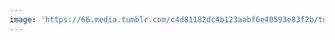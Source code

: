 ```yaml
---
image: 'https://66.media.tumblr.com/c4d81182dc4b123aabf6e40593e83f2b/tumblr_nm8tz38Tsl1tbdx3so1_1280.jpg'
---
```

